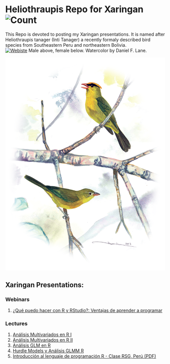# Heliothraupis Repo for Xaringan <img alt="Count" src="https://img.shields.io/github/watchers/irwingss/heliothraupis?style=social">
This Repo is devoted to posting my Xaringan presentations.
It is named after Heliothraupis tanager (Inti Tanager) a recently formaly described bird species from Southeastern Peru and northeastern Bolivia. 
<br><a href="https://academic.oup.com/auk/article/138/4/ukab059/6414067"><img alt="Webiste" src="https://img.shields.io/website?down_color=white&style=plastic&up_color=white&up_message=Paper%20available&url=https%3A%2F%2Facademic.oup.com%2Fauk%2Farticle%2F138%2F4%2Fukab059%2F6414067"></a> Male above, female below. Watercolor by Daniel F. Lane.


<center>
  <img src="https://raw.githubusercontent.com/irwingss/heliothraupis/main/heliothraupis.png" width="800"/>
</center>

## Xaringan Presentations:
### Webinars
1. [¿Qué puedo hacer con R y RStudio?: Ventajas de aprender a programar](https://irwingss.github.io/heliothraupis/wbnr62021/#1)

### Lectures
1. [Análisis Multivariados en R I](https://irwingss.github.io/R-IIAP-UNAMAD/slide1/#1)
2. [Análisis Multivariados en R II](https://irwingss.github.io/R-IIAP-UNAMAD/slide2/#1)
3. [Análisis GLM en R](https://irwingss.github.io/R-IIAP-UNAMAD/slide3/#1)
4. [Hurdle Models y Análisis GLMM R](https://irwingss.github.io/R-IIAP-UNAMAD/slide4/#1)
5. [Introducción al lenguaje de programación R - Clase RSG, Perú (PDF)](https://github.com/irwingss/heliothraupis/raw/gh-pages/2021ClassDataScienceRSG/Clases%20IDSPRS%20(Final).pdf)
